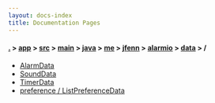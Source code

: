 ```yaml
---
layout: docs-index
title: Documentation Pages
---
```

#### [.](./../../../../../../../../index) > [app](./../../../../../../../index) > [src](./../../../../../../index) > [main](./../../../../../index) > [java](./../../../../index) > [me](./../../../index) > [jfenn](./../../index) > [alarmio](./../index) > [data](./index) > **/**

- [AlarmData](AlarmData)
- [SoundData](SoundData)
- [TimerData](TimerData)
- [preference / ListPreferenceData](preference/ListPreferenceData)
